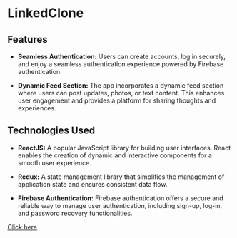 # LinkedClone

## Features

- **Seamless Authentication:** Users can create accounts, log in securely, and enjoy a seamless authentication experience powered by Firebase authentication.

- **Dynamic Feed Section:** The app incorporates a dynamic feed section where users can post updates, photos, or text content. This enhances user engagement and provides a platform for sharing thoughts and experiences.

## Technologies Used

- **ReactJS:** A popular JavaScript library for building user interfaces. React enables the creation of dynamic and interactive components for a smooth user experience.

- **Redux:** A state management library that simplifies the management of application state and ensures consistent data flow.

- **Firebase Authentication:** Firebase authentication offers a secure and reliable way to manage user authentication, including sign-up, log-in, and password recovery functionalities.



[Click here](https://suraj052-linked-clone.vercel.app/)
